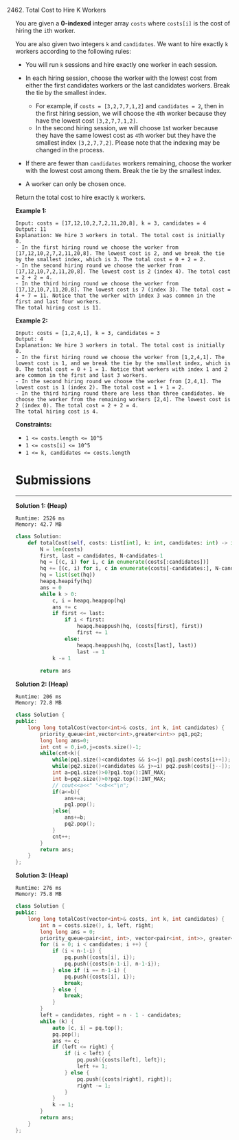 2462. Total Cost to Hire K Workers

You are given a **0-indexed** integer array `costs` where `costs[i]` is the cost of hiring the `i`th worker.

You are also given two integers `k` and `candidates`. We want to hire exactly `k` workers according to the following rules:

* You will run `k` sessions and hire exactly one worker in each session.
* In each hiring session, choose the worker with the lowest cost from either the first candidates workers or the last candidates workers. Break the tie by the smallest index.
    * For example, if `costs = [3,2,7,7,1,2]` and `candidates = 2`, then in the first hiring session, we will choose the `4`th worker because they have the lowest cost `[3,2,7,7,1,2]`.
    * In the second hiring session, we will choose `1`st worker because they have the same lowest cost as `4`th worker but they have the smallest index `[3,2,7,7,2]`. Please note that the indexing may be changed in the process.

* If there are fewer than `candidates` workers remaining, choose the worker with the lowest cost among them. Break the tie by the smallest index.
* A worker can only be chosen once.

Return the total cost to hire exactly `k` workers.

 

**Example 1:**
```
Input: costs = [17,12,10,2,7,2,11,20,8], k = 3, candidates = 4
Output: 11
Explanation: We hire 3 workers in total. The total cost is initially 0.
- In the first hiring round we choose the worker from [17,12,10,2,7,2,11,20,8]. The lowest cost is 2, and we break the tie by the smallest index, which is 3. The total cost = 0 + 2 = 2.
- In the second hiring round we choose the worker from [17,12,10,7,2,11,20,8]. The lowest cost is 2 (index 4). The total cost = 2 + 2 = 4.
- In the third hiring round we choose the worker from [17,12,10,7,11,20,8]. The lowest cost is 7 (index 3). The total cost = 4 + 7 = 11. Notice that the worker with index 3 was common in the first and last four workers.
The total hiring cost is 11.
```

**Example 2:**
```
Input: costs = [1,2,4,1], k = 3, candidates = 3
Output: 4
Explanation: We hire 3 workers in total. The total cost is initially 0.
- In the first hiring round we choose the worker from [1,2,4,1]. The lowest cost is 1, and we break the tie by the smallest index, which is 0. The total cost = 0 + 1 = 1. Notice that workers with index 1 and 2 are common in the first and last 3 workers.
- In the second hiring round we choose the worker from [2,4,1]. The lowest cost is 1 (index 2). The total cost = 1 + 1 = 2.
- In the third hiring round there are less than three candidates. We choose the worker from the remaining workers [2,4]. The lowest cost is 2 (index 0). The total cost = 2 + 2 = 4.
The total hiring cost is 4.
```

**Constraints:**

* `1 <= costs.length <= 10^5`
* `1 <= costs[i] <= 10^5`
* `1 <= k, candidates <= costs.length`

# Submissions
---
**Solution 1: (Heap)**
```
Runtime: 2526 ms
Memory: 42.7 MB
```
```python
class Solution:
    def totalCost(self, costs: List[int], k: int, candidates: int) -> int:
        N = len(costs)
        first, last = candidates, N-candidates-1
        hq = [(c, i) for i, c in enumerate(costs[:candidates])]
        hq += [(c, i) for i, c in enumerate(costs[-candidates:], N-candidates)]
        hq = list(set(hq))
        heapq.heapify(hq)
        ans = 0
        while k > 0:
            c, i = heapq.heappop(hq)
            ans += c
            if first <= last:
                if i < first:
                    heapq.heappush(hq, (costs[first], first))
                    first += 1
                else:
                    heapq.heappush(hq, (costs[last], last))
                    last -= 1
            k -= 1
                
        return ans
```

**Solution 2: (Heap)**
```
Runtime: 206 ms
Memory: 72.8 MB
```
```c++
class Solution {
public:
    long long totalCost(vector<int>& costs, int k, int candidates) {
        priority_queue<int,vector<int>,greater<int>> pq1,pq2;
        long long ans=0;
        int cnt = 0,i=0,j=costs.size()-1;
        while(cnt<k){
            while(pq1.size()<candidates && i<=j) pq1.push(costs[i++]);
            while(pq2.size()<candidates && j>=i) pq2.push(costs[j--]);
            int a=pq1.size()>0?pq1.top():INT_MAX;
            int b=pq2.size()>0?pq2.top():INT_MAX;
            // cout<<a<<" "<<b<<"\n";
            if(a<=b){
                ans+=a;
                pq1.pop();
            }else{
                ans+=b;
                pq2.pop();
            }
            cnt++;
        }
        return ans;
    }
};
```

**Solution 3: (Heap)**
```
Runtime: 276 ms
Memory: 75.8 MB
```
```c++
class Solution {
public:
    long long totalCost(vector<int>& costs, int k, int candidates) {
        int n = costs.size(), i, left, right;
        long long ans = 0;
        priority_queue<pair<int, int>, vector<pair<int, int>>, greater<pair<int, int>>> pq;
        for (i = 0; i < candidates; i ++) {
            if (i < n-1-i) {
                pq.push({costs[i], i});
                pq.push({costs[n-1-i], n-1-i});
            } else if (i == n-1-i) {
                pq.push({costs[i], i});
                break;
            } else {
                break;
            }
        }
        left = candidates, right = n - 1 - candidates;
        while (k) {
            auto [c, i] = pq.top();
            pq.pop();
            ans += c;
            if (left <= right) {
                if (i < left) {
                    pq.push({costs[left], left});
                    left += 1;
                } else {
                    pq.push({costs[right], right});
                    right -= 1;
                }
            }
            k -= 1;
        }
        return ans;
    }
};
```
